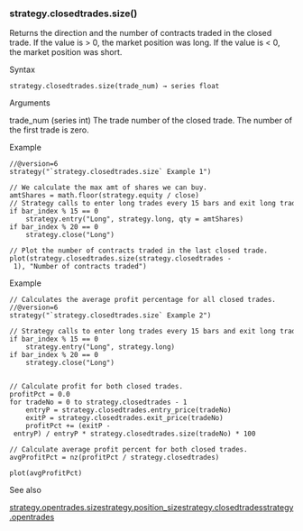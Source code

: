 ### strategy.closedtrades.size()

Returns the direction and the number of contracts traded in the closed trade. If the value is > 0, the market position was long. If the value is < 0, the market position was short.

Syntax

```
strategy.closedtrades.size(trade_num) → series float
```

Arguments

trade\_num (series int) The trade number of the closed trade. The number of the first trade is zero.

Example

```
//@version=6  
strategy("`strategy.closedtrades.size` Example 1")  
  
// We calculate the max amt of shares we can buy.  
amtShares = math.floor(strategy.equity / close)  
// Strategy calls to enter long trades every 15 bars and exit long trades every 20 bars  
if bar_index % 15 == 0  
    strategy.entry("Long", strategy.long, qty = amtShares)  
if bar_index % 20 == 0  
    strategy.close("Long")  
  
// Plot the number of contracts traded in the last closed trade.  
plot(strategy.closedtrades.size(strategy.closedtrades - 1), "Number of contracts traded")
```

Example

```
// Calculates the average profit percentage for all closed trades.  
//@version=6  
strategy("`strategy.closedtrades.size` Example 2")  
  
// Strategy calls to enter long trades every 15 bars and exit long trades every 20 bars.  
if bar_index % 15 == 0  
    strategy.entry("Long", strategy.long)  
if bar_index % 20 == 0  
    strategy.close("Long")  
  
  
// Calculate profit for both closed trades.  
profitPct = 0.0  
for tradeNo = 0 to strategy.closedtrades - 1  
    entryP = strategy.closedtrades.entry_price(tradeNo)  
    exitP = strategy.closedtrades.exit_price(tradeNo)  
    profitPct += (exitP - entryP) / entryP * strategy.closedtrades.size(tradeNo) * 100  
  
// Calculate average profit percent for both closed trades.  
avgProfitPct = nz(profitPct / strategy.closedtrades)  
  
plot(avgProfitPct)
```

See also

[strategy.opentrades.size](#fun_strategy.opentrades.size)[strategy.position\_size](#var_strategy.position_size)[strategy.closedtrades](#var_strategy.closedtrades)[strategy.opentrades](#var_strategy.opentrades)
